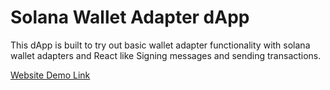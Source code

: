 # Solana Wallet Adapter dApp

This dApp is built to try out basic wallet adapter functionality with solana wallet adapters and React like Signing messages and sending transactions.

[Website Demo Link](https://solana-basic-dapp-teal.vercel.app/)
